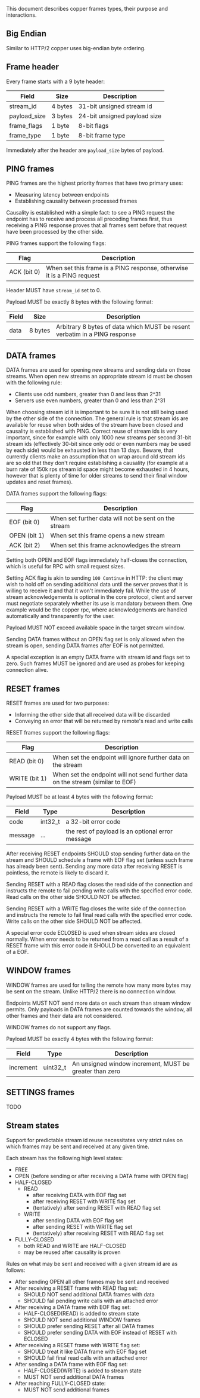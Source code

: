 This document describes copper frames types, their purpose and interactions.

## Big Endian

Similar to HTTP/2 copper uses big-endian byte ordering.

## Frame header

Every frame starts with a 9 byte header:

| Field | Size | Description |
| ----- | ---- | ----------- |
| stream_id | <nobr>4 bytes</nobr> | 31-bit unsigned stream id |
| payload_size | <nobr>3 bytes</nobr> | 24-bit unsigned payload size |
| frame_flags | <nobr>1 byte</nobr> | 8-bit flags |
| frame_type | <nobr>1 byte</nobr> | 8-bit frame type |

Immediately after the header are `payload_size` bytes of payload.

## PING frames

PING frames are the highest priority frames that have two primary uses:

* Measuring latency between endpoints
* Establishing causality between processed frames

Causality is established with a simple fact: to see a PING request the endpoint has to receive and process all preceding frames first, thus receiving a PING response proves that all frames sent before that request have been processed by the other side.

PING frames support the following flags:

| Flag | Description |
| ---- | ----------- |
| <nobr>ACK (bit 0)</nobr> | When set this frame is a PING response, otherwise it is a PING request |

Header MUST have `stream_id` set to 0.

Payload MUST be exactly 8 bytes with the following format:

| Field | Size | Description |
| ----- | ---- | ----------- |
| data | <nobr>8 bytes</nobr> | Arbitrary 8 bytes of data which MUST be resent verbatim in a PING response |

## DATA frames

DATA frames are used for opening new streams and sending data on those streams. When open new streams an appropriate stream id must be chosen with the following rule:

* Clients use odd numbers, greater than 0 and less than 2^31
* Servers use even numbers, greater than 0 and less than 2^31

When choosing stream id it is important to be sure it is not still being used by the other side of the connection. The general rule is that stream ids are available for reuse when both sides of the stream have been closed and causality is established with PING. Correct reuse of stream ids is very important, since for example with only 1000 new streams per second 31-bit stream ids (effectively 30-bit since only odd or even numbers may be used by each side) would be exhausted in less than 13 days. Beware, that currently clients make an assumption that on wrap around old stream ids are so old that they don't require establishing a causality (for example at a burn rate of 150k rps stream id space might become exhausted in 4 hours, however that is plenty of time for older streams to send their final window updates and reset frames).

DATA frames support the following flags:

| Flag | Description |
| ---- | ----------- |
| <nobr>EOF (bit 0)</nobr> | When set further data will not be sent on the stream |
| <nobr>OPEN (bit 1)</nobr> | When set this frame opens a new stream |
| <nobr>ACK (bit 2)</nobr> | When set this frame acknowledges the stream |

Setting both OPEN and EOF flags immediately half-closes the connection, which is useful for RPC with small request sizes.

Setting ACK flag is akin to sending `100 Continue` in HTTP: the client may wish to hold off on sending additional data until the server proves that it is willing to receive it and that it won't immediately fail. While the use of stream acknowledgements is optional in the core protocol, client and server must negotiate separately whether its use is mandatory between them. One example would be the copper rpc, where acknowledgements are handled automatically and transparently for the user.

Payload MUST NOT exceed available space in the target stream window.

Sending DATA frames without an OPEN flag set is only allowed when the stream is open, sending DATA frames after EOF is not permitted.

A special exception is an empty DATA frame with stream id and flags set to zero. Such frames MUST be ignored and are used as probes for keeping connection alive.

## RESET frames

RESET frames are used for two purposes:

* Informing the other side that all received data will be discarded
* Conveying an error that will be returned by remote's read and write calls

RESET frames support the following flags:

| Flag | Description |
| ---- | ----------- |
| <nobr>READ (bit 0)</nobr> | When set the endpoint will ignore further data on the stream |
| <nobr>WRITE (bit 1)</nobr> | When set the endpoint will not send further data on the stream (similar to EOF) |

Payload MUST be at least 4 bytes with the following format:

| Field | Type | Description |
| ----- | ---- | ----------- |
| code | int32_t | a 32-bit error code |
| message | ... | the rest of payload is an optional error message |

After receiving RESET endpoints SHOULD stop sending further data on the stream and SHOULD schedule a frame with EOF flag set (unless such frame has already been sent). Sending any more data after receiving RESET is pointless, the remote is likely to discard it.

Sending RESET with a READ flag closes the read side of the connection and instructs the remote to fail pending write calls with the specified error code. Read calls on the other side SHOULD NOT be affected.

Sending RESET with a WRITE flag closes the write side of the connection and instructs the remote to fail final read calls with the specified error code. Write calls on the other side SHOULD NOT be affected.

A special error code ECLOSED is used when stream sides are closed normally. When error needs to be returned from a read call as a result of a RESET frame with this error code it SHOULD be converted to an equivalent of a EOF.

## WINDOW frames

WINDOW frames are used for telling the remote how many more bytes may be sent on the stream. Unlike HTTP/2 there is no connection window.

Endpoints MUST NOT send more data on each stream than stream window permits. Only payloads in DATA frames are counted towards the window, all other frames and their data are not considered.

WINDOW frames do not support any flags.

Payload MUST be exactly 4 bytes with the following format:

| Field | Type | Description |
| ----- | ---- | ----------- |
| increment | uint32_t | An unsigned window increment, MUST be greater than zero |

## SETTINGS frames

TODO

## Stream states

Support for predictable stream id reuse necessitates very strict rules on which frames may be sent and received at any given time.

Each stream has the following high level states:

* FREE
* OPEN (before sending or after receiving a DATA frame with OPEN flag)
* HALF-CLOSED
  * READ
    * after receiving DATA with EOF flag set
    * after receiving RESET with WRITE flag set
    * (tentatively) after sending RESET with READ flag set
  * WRITE
    * after sending DATA with EOF flag set
    * after sending RESET with WRITE flag set
    * (tentatively) after receiving RESET with READ flag set
* FULLY-CLOSED
  * both READ and WRITE are HALF-CLOSED
  * may be reused after causality is proven

Rules on what may be sent and received with a given stream id are as follows:

* After sending OPEN all other frames may be sent and received
* After receiving a RESET frame with READ flag set:
  * SHOULD NOT send additional DATA frames with data
  * SHOULD fail pending write calls with an attached error
* After receiving a DATA frame with EOF flag set:
  * HALF-CLOSED(READ) is added to stream state
  * SHOULD NOT send additional WINDOW frames
  * SHOULD prefer sending RESET after all DATA frames
  * SHOULD prefer sending DATA with EOF instead of RESET with ECLOSED
* After receiving a RESET frame with WRITE flag set:
  * SHOULD treat it like DATA frame with EOF flag set
  * SHOULD fail final read calls with an attached error
* After sending a DATA frame with EOF flag set:
  * HALF-CLOSED(WRITE) is added to stream state
  * MUST NOT send additional DATA frames
* After reaching FULLY-CLOSED state:
  * MUST NOT send additional frames
